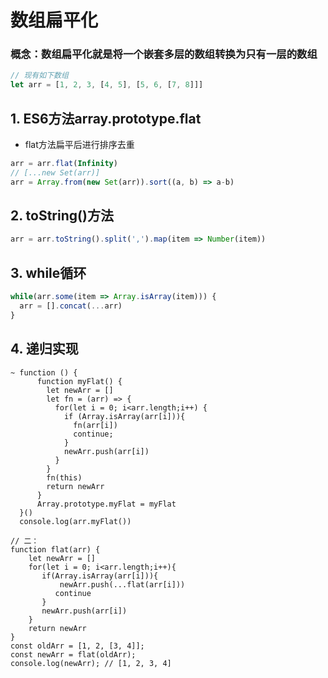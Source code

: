 # 数组扁平化

### 概念：数组扁平化就是将一个嵌套多层的数组转换为只有一层的数组



```javascript
// 现有如下数组
let arr = [1, 2, 3, [4, 5], [5, 6, [7, 8]]]
```
## 1. ES6方法array.prototype.flat

* flat方法扁平后进行排序去重
```javascript
arr = arr.flat(Infinity)
// [...new Set(arr)]
arr = Array.from(new Set(arr)).sort((a, b) => a-b)
```

## 2. toString()方法

```javascript
arr = arr.toString().split(',').map(item => Number(item))
```

## 3. while循环

```javascript
while(arr.some(item => Array.isArray(item))) {
  arr = [].concat(...arr)
}
```

## 4. 递归实现

```JS
~ function () {
      function myFlat() {
        let newArr = []
        let fn = (arr) => {
          for(let i = 0; i<arr.length;i++) {
            if (Array.isArray(arr[i])){
              fn(arr[i])
              continue;
            }
            newArr.push(arr[i])
          }
        }
        fn(this)
        return newArr
      }
      Array.prototype.myFlat = myFlat
  }()
  console.log(arr.myFlat())

// 二：
function flat(arr) {
    let newArr = []
    for(let i = 0; i<arr.length;i++){
       if(Array.isArray(arr[i])){
           newArr.push(...flat(arr[i]))
          continue
       }
       newArr.push(arr[i])
    }
    return newArr
}
const oldArr = [1, 2, [3, 4]]; 
const newArr = flat(oldArr); 
console.log(newArr); // [1, 2, 3, 4]
```

